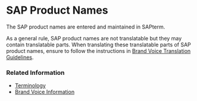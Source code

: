 # SAP Product Names

The SAP product names are entered and maintained in SAPterm.  

As a general rule, SAP product names are not translatable but they may contain translatable parts. When translating these translatable parts of SAP product names, ensure to follow the instructions in [Brand Voice Translation Guidelines](https://translation.sap.com/brand-voice-information.html).

### Related Information 

* [Terminology](https://translation.sap.com/terminology.html)
* [Brand Voice Information](https://translation.sap.com/brand-voice-information.html)
